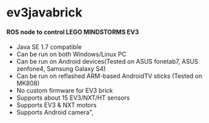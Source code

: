# ev3javabrick
#### ROS node to control LEGO MINDSTORMS EV3

* Java SE 1.7 compatible
* Can be run on both Windows/Linux PC 
* Can be run on Android devices(Tested on ASUS fonetab7, ASUS zenfone4, Samsung Galaxy S4)
* Can be run on reflashed ARM-based AndroidTV sticks (Tested on MK808)
* No custom firmware for EV3 brick
* Supports about 15 EV3/NXT/HT sensors
* Supports EV3 & NXT motors
* Supports Android camera",
